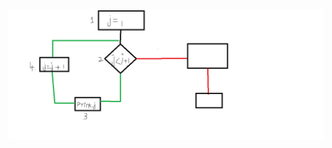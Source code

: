 ![enter image description here](https://github.com/Balaji109/C-_learning/blob/main/IncreasingTriangle/Increasing_j.png?raw=true)
